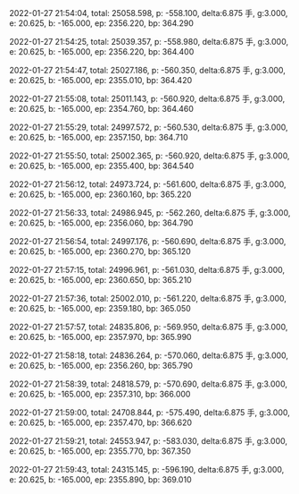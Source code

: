 2022-01-27 21:54:04, total: 25058.598, p: -558.100, delta:6.875 手, g:3.000, e: 20.625, b: -165.000, ep: 2356.220, bp: 364.290

2022-01-27 21:54:25, total: 25039.357, p: -558.980, delta:6.875 手, g:3.000, e: 20.625, b: -165.000, ep: 2356.220, bp: 364.400

2022-01-27 21:54:47, total: 25027.186, p: -560.350, delta:6.875 手, g:3.000, e: 20.625, b: -165.000, ep: 2355.010, bp: 364.420

2022-01-27 21:55:08, total: 25011.143, p: -560.920, delta:6.875 手, g:3.000, e: 20.625, b: -165.000, ep: 2354.760, bp: 364.460

2022-01-27 21:55:29, total: 24997.572, p: -560.530, delta:6.875 手, g:3.000, e: 20.625, b: -165.000, ep: 2357.150, bp: 364.710

2022-01-27 21:55:50, total: 25002.365, p: -560.920, delta:6.875 手, g:3.000, e: 20.625, b: -165.000, ep: 2355.400, bp: 364.540

2022-01-27 21:56:12, total: 24973.724, p: -561.600, delta:6.875 手, g:3.000, e: 20.625, b: -165.000, ep: 2360.160, bp: 365.220

2022-01-27 21:56:33, total: 24986.945, p: -562.260, delta:6.875 手, g:3.000, e: 20.625, b: -165.000, ep: 2356.060, bp: 364.790

2022-01-27 21:56:54, total: 24997.176, p: -560.690, delta:6.875 手, g:3.000, e: 20.625, b: -165.000, ep: 2360.270, bp: 365.120

2022-01-27 21:57:15, total: 24996.961, p: -561.030, delta:6.875 手, g:3.000, e: 20.625, b: -165.000, ep: 2360.650, bp: 365.210

2022-01-27 21:57:36, total: 25002.010, p: -561.220, delta:6.875 手, g:3.000, e: 20.625, b: -165.000, ep: 2359.180, bp: 365.050

2022-01-27 21:57:57, total: 24835.806, p: -569.950, delta:6.875 手, g:3.000, e: 20.625, b: -165.000, ep: 2357.970, bp: 365.990

2022-01-27 21:58:18, total: 24836.264, p: -570.060, delta:6.875 手, g:3.000, e: 20.625, b: -165.000, ep: 2356.260, bp: 365.790

2022-01-27 21:58:39, total: 24818.579, p: -570.690, delta:6.875 手, g:3.000, e: 20.625, b: -165.000, ep: 2357.310, bp: 366.000

2022-01-27 21:59:00, total: 24708.844, p: -575.490, delta:6.875 手, g:3.000, e: 20.625, b: -165.000, ep: 2357.470, bp: 366.620

2022-01-27 21:59:21, total: 24553.947, p: -583.030, delta:6.875 手, g:3.000, e: 20.625, b: -165.000, ep: 2355.770, bp: 367.350

2022-01-27 21:59:43, total: 24315.145, p: -596.190, delta:6.875 手, g:3.000, e: 20.625, b: -165.000, ep: 2355.890, bp: 369.010